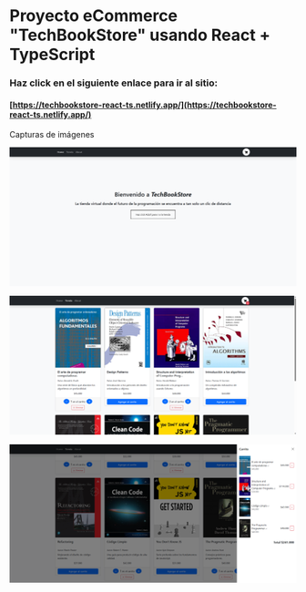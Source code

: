 # Proyecto eCommerce "TechBookStore" usando React + TypeScript

### Haz click en el siguiente enlace para ir al sitio:
#### [https://techbookstore-react-ts.netlify.app/](https://techbookstore-react-ts.netlify.app/)

Capturas de imágenes

![Home](./src/assets/img/01_home.png)

![Tienda](./src/assets/img/02_tienda.png)

![Carrito](./src/assets/img/03_carrito.png)

